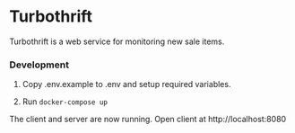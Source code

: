 # Turbothrift

Turbothrift is a web service for monitoring new sale items.

### Development

1. Copy .env.example to .env and setup required variables.

1. Run `docker-compose up`

The client and server are now running. Open client at http://localhost:8080
